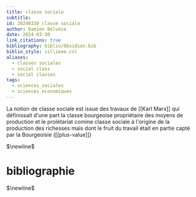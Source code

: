 ```yaml
---
title: classe sociale
subtitle: 
id: 20240330_classe sociale
author: Damien Belvèze
date: 2024-03-30
link_citations: true
bibliography: biblio/Obsidian.bib
biblio_style: csl\ieee.csl
aliases:
  - classes sociales
  - social class
  - social classes
tags:
  - sciences_sociales
  - sciences_economiques
---
```

La notion de classe sociale est issue des travaux de [[Karl Marx]] qui définissait d'une part la classe bourgeoise propriétaire des moyens de production et le prolétariat comme classe sociale à l'origine de la production des richesses mais dont le fruit du travail était en partie capté par la Bourgeoisie ([[plus-value]])




$\newline$
# bibliographie
$\newline$






